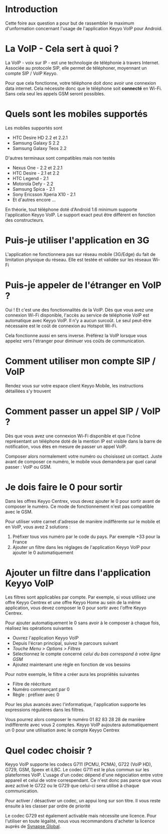 


# Introduction #

Cette foire aux question a pour but de rassembler le maximum d'unformation concernant l'usage de l'application Keyyo VoIP pour Android.

# La VoIP - Cela sert à quoi ? #

La VoIP - voix sur IP - est une technologie de téléphonie à travers Internet. Associée au protocole SIP, elle permet de téléphoner, moyennant un compte SIP / VoIP Keyyo.

Pour que cela fonctionne, votre téléphone doit donc avoir une connexion data internet. Cela nécessite donc que le téléphone soit **connecté** en Wi-Fi. Sans cela seul les appels GSM seront possibles.

# Quels sont les mobiles supportés #
Les mobiles supportés sont
  * HTC Desire HD 2.2 et 2.2.1
  * Samsung Galaxy S 2.2
  * Samsung Galaxy Teos 2.2

D'autres terminaux sont compatibles mais non testés
  * Nexus One - 2.2 et 2.2.1
  * HTC Desire - 2.1 et 2.2
  * HTC Legend - 2.1
  * Motorola Defy - 2.2
  * Samsung Spica - 2.1
  * Sony Ericsson Xperia X10 - 2.1
  * Et d'autres encore ...

En théorie, tout téléphone doté d'Android 1.6 minimum supporte l'application Keyyo VoIP. Le support exact peut être différent en fonction des constructeurs.

# Puis-je utiliser l'application en 3G #

L'application ne fonctionnera pas sur réseau mobile (3G/Edge) du fait de limitation physique du réseau. Elle est testée et validée sur les réseaux Wi-Fi

# Puis-je appeler de l'étranger en VoIP ? #

Oui ! Et c'est une des fonctionnalités de la VoIP. Dès que vous avez une connexion Wi-Fi disponible, l'accès au service de téléphonie VoIP est automatique avec Keyyo VoIP. Il n'y a aucun surcoût. Le seul peut-être nécessaire est le coût de connexion au Hotspot Wi-Fi.

Cela fonctionne aussi en sens inverse. Préférez la VoIP lorsque vous appelez vers l'étranger pour diminuer vos coûts de communication.

# Comment utiliser mon compte SIP / VoIP #

Rendez vous sur votre espace client Keyyo Mobile, les instructions détaillées s'y trouvent

# Comment passer un appel SIP / VoIP ? #

Dès que vous avez une connexion Wi-Fi disponible et que l'icône représentant un téléphone doté de la mention IP est visible dans la barre de notification, vous êtes en mesure de passer un appel VoIP.

Composer alors normalement votre numéro ou choisissez un contact. Juste avant de composer ce numéro, le mobile vous demandera par quel canal passer : VoIP ou GSM.

# Je dois faire le 0 pour sortir #
Dans les offres Keyyo Centrex, vous devez ajouter le 0 pour sortir avant de composer le numéro. Ce mode de fonctionnement n'est pas compatible avec le GSM.

Pour utiliser votre carnet d'adresse de manière indifférente sur le mobile et en VoIP, vous avez 2 solutions :
  1. Préfixer tous vos numéro par le code du pays. Par exemple +33 pour la France
  1. Ajouter un filtre dans les réglages de l'application Keyyo VoIP pour ajouter le 0 automatiquement

# Ajouter un filtre dans l'application Keyyo VoIP #
Les filtres sont applicables par compte. Par exemple, si vous utilisez une offre Keyyo Centrex et une offre Keyyo Home au sein de la même application, vous devez composer le 0 pour sortir avec l'offre Keyyo Centrex.

Pour ajouter automatiquement le 0 sans avoir à le composer à chaque fois, réalisez les opérations suivantes
  * Ouvrez l'application Keyyo VoIP
  * Depuis l'écran principal, suivez le parcours suivant
  * _Touche Menu > Options > Filtres_
  * Sélectionnez le compte concerné _celui du bas correspond à votre ligne GSM_
  * Ajoutez maintenant une règle en fonction de vos besoins


Pour notre exemple, le filtre a créer aura les propriétés suivantes
  * Filtre de réécriture
  * Numéro commençant par 0
  * Règle : préfixer avec 0

Pour les plus avancés avec l'informatique, l'application supporte les expressions régulières dans les filtres.

Vous pourrez alors composer le numéro 01 82 83 28 28 de manière indifférente avec vous 2 comptes. Keyyo VoIP aujoutera automatiquement un 0 pour une utilisation avec le compte Keyyo Centrex

# Quel codec choisir ? #

Keyyo VoIP supporte les codecs G711 (PCMU, PCMA), G722 (VoIP HD), G729, GSM, Speex et iLBC. Le codec G711 est le plus commun sur les plateformes VoIP. L'usage d'un codec dépend d'une négociation entre votre appareil et celui de votre correspendant. Ce n'est donc pas parce que vous avez activé le G722 ou le G729 que celui-ci sera utilisé à chaque communication.

Pour activer / désactiver un codec, un appui long sur son titre. Il vous reste ensuite à les classer par ordre de priorité

Le codec G729 est également activable mais nécessite une licence. Pour l'utiliser en toute légalité, nous vous recommandons d'acheter la licence auprès de [Synapse Global](http://www.synapseglobal.com/g729_codec_license.html).